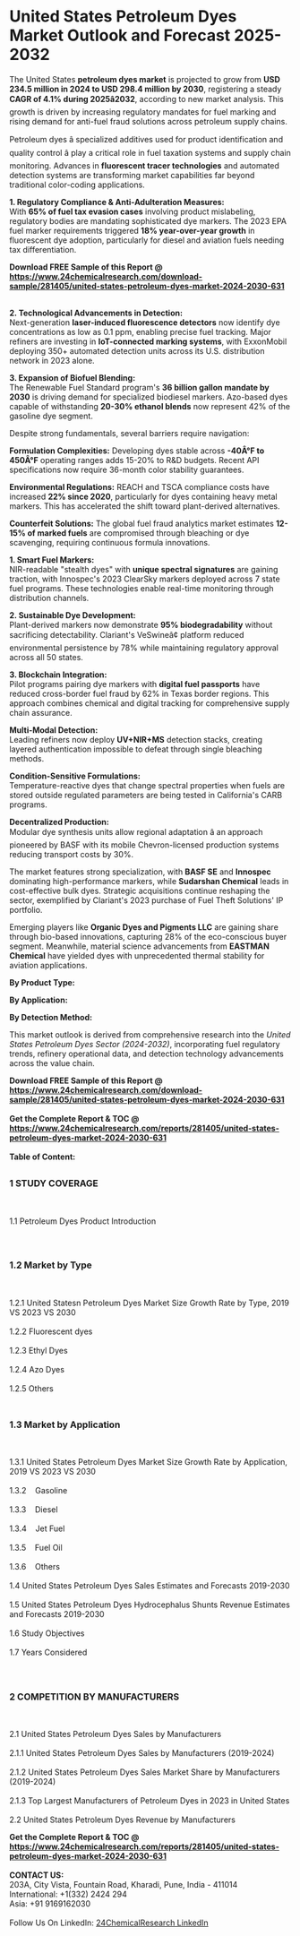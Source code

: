 <h1>United States Petroleum Dyes Market Outlook and Forecast 2025-2032</h1><p>The United States <strong>petroleum dyes market</strong> is projected to grow from <strong>USD 234.5 million in 2024 to USD 298.4 million by 2030</strong>, registering a steady <strong>CAGR of 4.1% during 2025â2032</strong>, according to new market analysis. This growth is driven by increasing regulatory mandates for fuel marking and rising demand for anti-fuel fraud solutions across petroleum supply chains.</p><p>Petroleum dyes â specialized additives used for product identification and quality control â play a critical role in fuel taxation systems and supply chain monitoring. Advances in <strong>fluorescent tracer technologies</strong> and automated detection systems are transforming market capabilities far beyond traditional color-coding applications.</p><p><strong>1. Regulatory Compliance &amp; Anti-Adulteration Measures:</strong><br>
With <strong>65% of fuel tax evasion cases</strong> involving product mislabeling, regulatory bodies are mandating sophisticated dye markers. The 2023 EPA fuel marker requirements triggered <strong>18% year-over-year growth</strong> in fluorescent dye adoption, particularly for diesel and aviation fuels needing tax differentiation.</p><div><b>Download FREE Sample of this Report @ 
            <a href="https://www.24chemicalresearch.com/download-sample/281405/united-states-petroleum-dyes-market-2024-2030-631">
            https://www.24chemicalresearch.com/download-sample/281405/united-states-petroleum-dyes-market-2024-2030-631</a></b></div><br><p><strong>2. Technological Advancements in Detection:</strong><br>
Next-generation <strong>laser-induced fluorescence detectors</strong> now identify dye concentrations as low as 0.1 ppm, enabling precise fuel tracking. Major refiners are investing in <strong>IoT-connected marking systems</strong>, with ExxonMobil deploying 350+ automated detection units across its U.S. distribution network in 2023 alone.</p><p><strong>3. Expansion of Biofuel Blending:</strong><br>
The Renewable Fuel Standard program's <strong>36 billion gallon mandate by 2030</strong> is driving demand for specialized biodiesel markers. Azo-based dyes capable of withstanding <strong>20-30% ethanol blends</strong> now represent 42% of the gasoline dye segment.</p><p>Despite strong fundamentals, several barriers require navigation:</p><p><strong>Formulation Complexities:</strong> Developing dyes stable across <strong>-40Â°F to 450Â°F</strong> operating ranges adds 15-20% to R&amp;D budgets. Recent API specifications now require 36-month color stability guarantees.</p><p><strong>Environmental Regulations:</strong> REACH and TSCA compliance costs have increased <strong>22% since 2020</strong>, particularly for dyes containing heavy metal markers. This has accelerated the shift toward plant-derived alternatives.</p><p><strong>Counterfeit Solutions:</strong> The global fuel fraud analytics market estimates <strong>12-15% of marked fuels</strong> are compromised through bleaching or dye scavenging, requiring continuous formula innovations.</p><p><strong>1. Smart Fuel Markers:</strong><br>
NIR-readable "stealth dyes" with <strong>unique spectral signatures</strong> are gaining traction, with Innospec's 2023 ClearSky markers deployed across 7 state fuel programs. These technologies enable real-time monitoring through distribution channels.</p><p><strong>2. Sustainable Dye Development:</strong><br>
Plant-derived markers now demonstrate <strong>95% biodegradability</strong> without sacrificing detectability. Clariant's VeSwineâ¢ platform reduced environmental persistence by 78% while maintaining regulatory approval across all 50 states.</p><p><strong>3. Blockchain Integration:</strong><br>
Pilot programs pairing dye markers with <strong>digital fuel passports</strong> have reduced cross-border fuel fraud by 62% in Texas border regions. This approach combines chemical and digital tracking for comprehensive supply chain assurance.</p><p><strong>Multi-Modal Detection:</strong><br>
	Leading refiners now deploy <strong>UV+NIR+MS</strong> detection stacks, creating layered authentication impossible to defeat through single bleaching methods.</p><p><strong>Condition-Sensitive Formulations:</strong><br>
	Temperature-reactive dyes that change spectral properties when fuels are stored outside regulated parameters are being tested in California's CARB programs.</p><p><strong>Decentralized Production:</strong><br>
	Modular dye synthesis units allow regional adaptation â an approach pioneered by BASF with its mobile Chevron-licensed production systems reducing transport costs by 30%.</p><p>The market features strong specialization, with <strong>BASF SE</strong> and <strong>Innospec</strong> dominating high-performance markers, while <strong>Sudarshan Chemical</strong> leads in cost-effective bulk dyes. Strategic acquisitions continue reshaping the sector, exemplified by Clariant's 2023 purchase of Fuel Theft Solutions' IP portfolio.</p><p>Emerging players like <strong>Organic Dyes and Pigments LLC</strong> are gaining share through bio-based innovations, capturing 28% of the eco-conscious buyer segment. Meanwhile, material science advancements from <strong>EASTMAN Chemical</strong> have yielded dyes with unprecedented thermal stability for aviation applications.</p><p><strong>By Product Type:</strong></p><p><strong>By Application:</strong></p><p><strong>By Detection Method:</strong></p><p>This market outlook is derived from comprehensive research into the <em>United States Petroleum Dyes Sector (2024-2032)</em>, incorporating fuel regulatory trends, refinery operational data, and detection technology advancements across the value chain.</p><div><b>Download FREE Sample of this Report @ 
            <a href="https://www.24chemicalresearch.com/download-sample/281405/united-states-petroleum-dyes-market-2024-2030-631">
            https://www.24chemicalresearch.com/download-sample/281405/united-states-petroleum-dyes-market-2024-2030-631</a></b></div><br><div><b>Get the Complete Report & TOC @ 
            <a href="https://www.24chemicalresearch.com/reports/281405/united-states-petroleum-dyes-market-2024-2030-631">
            https://www.24chemicalresearch.com/reports/281405/united-states-petroleum-dyes-market-2024-2030-631</a></b></div><br>
            <b>Table of Content:</b><p><h2><span style="font-size:16px"><strong>1 STUDY COVERAGE</strong></span></h2><br />
<p>1.1 Petroleum Dyes Product Introduction</p><br />
<h2><span style="font-size:16px"><strong>1.2 Market by Type</strong></span></h2><br />
<p>1.2.1 United Statesn Petroleum Dyes Market Size Growth Rate by Type, 2019 VS 2023 VS 2030<br /><br />
1.2.2 Fluorescent dyes&nbsp;&nbsp; &nbsp;<br /><br />
1.2.3 Ethyl Dyes<br /><br />
1.2.4 Azo Dyes<br /><br />
1.2.5 Others<br /><br />
<h2><span style="font-size:16px"><strong>1.3 Market by Application</strong></span></h2><br />
<p>1.3.1 United States Petroleum Dyes Market Size Growth Rate by Application, 2019 VS 2023 VS 2030<br /><br />
1.3.2&nbsp;&nbsp; &nbsp;Gasoline<br /><br />
1.3.3&nbsp;&nbsp; &nbsp;Diesel<br /><br />
1.3.4&nbsp;&nbsp; &nbsp;Jet Fuel<br /><br />
1.3.5&nbsp;&nbsp; &nbsp;Fuel Oil<br /><br />
1.3.6&nbsp;&nbsp; &nbsp;Others<br /><br />
1.4 United States Petroleum Dyes Sales Estimates and Forecasts 2019-2030<br /><br />
1.5 United States Petroleum Dyes Hydrocephalus Shunts Revenue Estimates and Forecasts 2019-2030<br /><br />
1.6 Study Objectives<br /><br />
1.7 Years Considered</p><br />
<h2><span style="font-size:16px"><strong>2 COMPETITION BY MANUFACTURERS</strong></span></h2><br />
<p>2.1 United States Petroleum Dyes Sales by Manufacturers<br /><br />
2.1.1 United States Petroleum Dyes Sales by Manufacturers (2019-2024)<br /><br />
2.1.2 United States Petroleum Dyes Sales Market Share by Manufacturers (2019-2024)<br /><br />
2.1.3 Top Largest Manufacturers of Petroleum Dyes in 2023 in United States<br /><br />
2.2 United States Petroleum Dyes Revenue by Manufacturers<br /</p><div><b>Get the Complete Report & TOC @ 
            <a href="https://www.24chemicalresearch.com/reports/281405/united-states-petroleum-dyes-market-2024-2030-631">
            https://www.24chemicalresearch.com/reports/281405/united-states-petroleum-dyes-market-2024-2030-631</a></b></div><br><b>CONTACT US:</b><br>
            203A, City Vista, Fountain Road, Kharadi, Pune, India - 411014<br>
            International: +1(332) 2424 294<br>
            Asia: +91 9169162030 <br><br>
            Follow Us On LinkedIn: <a href="https://www.linkedin.com/company/24chemicalresearch/">24ChemicalResearch LinkedIn</a>
